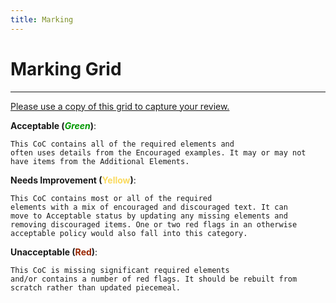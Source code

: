 ```yaml
---
title: Marking
---
```


# Marking Grid

<hr>


[Please use a copy of this grid to capture your review.](https://docs.google.com/document/d/1ofvyFjvmS3XrJ4kz1HSv_ipeTpNqG63iujGIbilUMSk/edit#)


**Acceptable (<span style="color:#009900"><em>Green</em></span>)**:

    This CoC contains all of the required elements and
    often uses details from the Encouraged examples. It may or may not
    have items from the Additional Elements.

**Needs Improvement (<span style="color:#FADA5E">Yellow<em></em></span>)**:

    This CoC contains most or all of the required
    elements with a mix of encouraged and discouraged text. It can
    move to Acceptable status by updating any missing elements and
    removing discouraged items. One or two red flags in an otherwise
    acceptable policy would also fall into this category.

**Unacceptable (<span style="color:#992600">Red<em></em></span>)**:

    This CoC is missing significant required elements
    and/or contains a number of red flags. It should be rebuilt from
    scratch rather than updated piecemeal.
